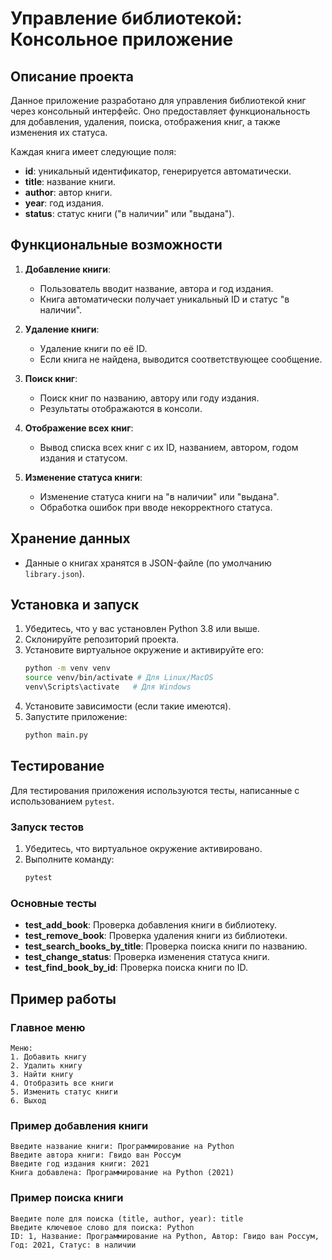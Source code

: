 # Управление библиотекой: Консольное приложение

## Описание проекта
Данное приложение разработано для управления библиотекой книг через консольный интерфейс. Оно предоставляет функциональность для добавления, удаления, поиска, отображения книг, а также изменения их статуса.

Каждая книга имеет следующие поля:
- **id**: уникальный идентификатор, генерируется автоматически.
- **title**: название книги.
- **author**: автор книги.
- **year**: год издания.
- **status**: статус книги ("в наличии" или "выдана").

## Функциональные возможности
1. **Добавление книги**:
   - Пользователь вводит название, автора и год издания.
   - Книга автоматически получает уникальный ID и статус "в наличии".

2. **Удаление книги**:
   - Удаление книги по её ID.
   - Если книга не найдена, выводится соответствующее сообщение.

3. **Поиск книг**:
   - Поиск книг по названию, автору или году издания.
   - Результаты отображаются в консоли.

4. **Отображение всех книг**:
   - Вывод списка всех книг с их ID, названием, автором, годом издания и статусом.

5. **Изменение статуса книги**:
   - Изменение статуса книги на "в наличии" или "выдана".
   - Обработка ошибок при вводе некорректного статуса.

## Хранение данных
- Данные о книгах хранятся в JSON-файле (по умолчанию `library.json`).

## Установка и запуск
1. Убедитесь, что у вас установлен Python 3.8 или выше.
2. Склонируйте репозиторий проекта.
3. Установите виртуальное окружение и активируйте его:
   ```bash
   python -m venv venv
   source venv/bin/activate # Для Linux/MacOS
   venv\Scripts\activate   # Для Windows
   ```
4. Установите зависимости (если такие имеются).
5. Запустите приложение:
   ```bash
   python main.py
   ```

## Тестирование
Для тестирования приложения используются тесты, написанные с использованием `pytest`.

### Запуск тестов
1. Убедитесь, что виртуальное окружение активировано.
2. Выполните команду:
   ```bash
   pytest
   ```

### Основные тесты
- **test_add_book**: Проверка добавления книги в библиотеку.
- **test_remove_book**: Проверка удаления книги из библиотеки.
- **test_search_books_by_title**: Проверка поиска книги по названию.
- **test_change_status**: Проверка изменения статуса книги.
- **test_find_book_by_id**: Проверка поиска книги по ID.

## Пример работы
### Главное меню
```plaintext
Меню:
1. Добавить книгу
2. Удалить книгу
3. Найти книгу
4. Отобразить все книги
5. Изменить статус книги
6. Выход
```

### Пример добавления книги
```plaintext
Введите название книги: Программирование на Python
Введите автора книги: Гвидо ван Россум
Введите год издания книги: 2021
Книга добавлена: Программирование на Python (2021)
```

### Пример поиска книги
```plaintext
Введите поле для поиска (title, author, year): title
Введите ключевое слово для поиска: Python
ID: 1, Название: Программирование на Python, Автор: Гвидо ван Россум, Год: 2021, Статус: в наличии
```
